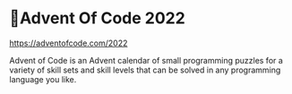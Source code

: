 # 🎄Advent Of Code 2022
https://adventofcode.com/2022

Advent of Code is an Advent calendar of small programming puzzles for a variety of skill sets and skill levels that can be solved in any programming language you like.